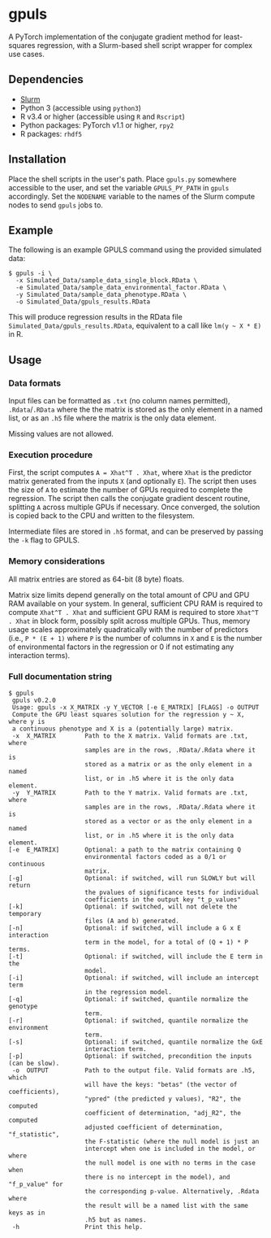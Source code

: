 gpuls
=====

A PyTorch implementation of the conjugate gradient method for least-squares
regression, with a Slurm-based shell script wrapper for complex use cases.

Dependencies
------------

* [Slurm](https://slurm.schedmd.com/)
* Python 3 (accessible using `python3`)
* R v3.4 or higher (accessible using `R` and `Rscript`)
* Python packages: PyTorch v1.1 or higher, `rpy2`
* R packages: `rhdf5`

Installation
------------

Place the shell scripts in the user's path. Place `gpuls.py` somewhere
accessible to the user, and set the variable `GPULS_PY_PATH` in `gpuls`
accordingly. Set the `NODENAME` variable to the names of the Slurm compute
nodes to send `gpuls` jobs to.

Example
-------

The following is an example GPULS command using the provided simulated data:

    $ gpuls -i \
      -x Simulated_Data/sample_data_single_block.RData \
      -e Simulated_Data/sample_data_environmental_factor.RData \
      -y Simulated_Data/sample_data_phenotype.RData \
      -o Simulated_Data/gpuls_results.RData

This will produce regression results in the RData file
`Simulated_Data/gpuls_results.RData`, equivalent to a call like
`lm(y ~ X * E)` in R.

Usage
-----

### Data formats

Input files can be formatted as `.txt` (no column names permitted),
`.Rdata`/`.RData` where the the matrix is stored as the only element in a named
list, or as an `.h5` file where the matrix is the only data element.

Missing values are not allowed.

### Execution procedure

First, the script computes `A = Xhat^T . Xhat`, where `Xhat` is the predictor
matrix generated from the inputs `X` (and optionally `E`). The script then uses
the size of `A` to estimate the number of GPUs required to complete the
regression. The script then calls the conjugate gradient descent routine,
splitting `A` across multiple GPUs if necessary. Once converged, the solution
is copied back to the CPU and written to the filesystem.

Intermediate files are stored in `.h5` format, and can be preserved by passing
the `-k` flag to GPULS.

### Memory considerations

All matrix entries are stored as 64-bit (8 byte) floats.

Matrix size limits depend generally on the total amount of CPU and GPU RAM
available on your system. In general, sufficient CPU RAM is required to compute
`Xhat^T . Xhat` and sufficient GPU RAM is required to store `Xhat^T . Xhat` in
block form, possibly split across multiple GPUs. Thus, memory usage scales
approximately quadratically with the number of predictors (i.e., `P * (E + 1)`
where `P` is the number of columns in `X` and `E` is the number of environmental
factors in the regression or 0 if not estimating any interaction terms).

### Full documentation string

    $ gpuls
     gpuls v0.2.0
     Usage: gpuls -x X_MATRIX -y Y_VECTOR [-e E_MATRIX] [FLAGS] -o OUTPUT
     Compute the GPU least squares solution for the regression y ~ X, where y is
     a continuous phenotype and X is a (potentially large) matrix.
     -x  X_MATRIX        Path to the X matrix. Valid formats are .txt, where
                         samples are in the rows, .RData/.Rdata where it is
                         stored as a matrix or as the only element in a named
                         list, or in .h5 where it is the only data element.
     -y  Y_MATRIX        Path to the Y matrix. Valid formats are .txt, where
                         samples are in the rows, .RData/.Rdata where it is
                         stored as a vector or as the only element in a named
                         list, or in .h5 where it is the only data element.
    [-e  E_MATRIX]       Optional: a path to the matrix containing Q
                         environmental factors coded as a 0/1 or continuous
                         matrix.
    [-g]                 Optional: if switched, will run SLOWLY but will return
                         the pvalues of significance tests for individual
                         coefficients in the output key "t_p_values"
    [-k]                 Optional: if switched, will not delete the temporary
                         files (A and b) generated.
    [-n]                 Optional: if switched, will include a G x E interaction
                         term in the model, for a total of (Q + 1) * P terms.
    [-t]                 Optional: if switched, will include the E term in the
                         model.
    [-i]                 Optional: if switched, will include an intercept term
                         in the regression model.
    [-q]                 Optional: if switched, quantile normalize the genotype
                         term.
    [-r]                 Optional: if switched, quantile normalize the environment
                         term.
    [-s]                 Optional: if switched, quantile normalize the GxE
                         interaction term.
    [-p]                 Optional: if switched, precondition the inputs (can be slow).
     -o  OUTPUT          Path to the output file. Valid formats are .h5, which
                         will have the keys: "betas" (the vector of coefficients),
                         "ypred" (the predicted y values), "R2", the computed
                         coefficient of determination, "adj_R2", the computed
                         adjusted coefficient of determination, "f_statistic",
                         the F-statistic (where the null model is just an
                         intercept when one is included in the model, or where
                         the null model is one with no terms in the case when
                         there is no intercept in the model), and "f_p_value" for
                         the corresponding p-value. Alternatively, .Rdata where
                         the result will be a named list with the same keys as in
                         .h5 but as names.
     -h                  Print this help.
